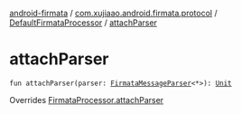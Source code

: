 [android-firmata](../../index.md) / [com.xujiaao.android.firmata.protocol](../index.md) / [DefaultFirmataProcessor](index.md) / [attachParser](./attach-parser.md)

# attachParser

`fun attachParser(parser: `[`FirmataMessageParser`](../-firmata-message-parser/index.md)`<*>): `[`Unit`](https://kotlinlang.org/api/latest/jvm/stdlib/kotlin/-unit/index.html)

Overrides [FirmataProcessor.attachParser](../-firmata-processor/attach-parser.md)

